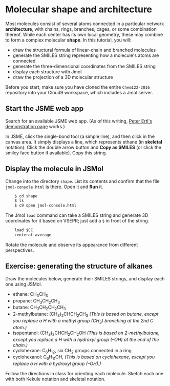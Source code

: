 # Molecular shape and architecture

Most molecules consist of several atoms connected in a particular network **architecture**, with chains, rings, branches, cages, or some combination thereof. While each center has its own local geometry, these may combine to form a complex molecular **shape**. In this tutorial, you will:

- draw the structural formula of linear-chain and branched molecules
- generate the SMILES string representing how a molecule's atoms are connected
- generate the three-dimensional coordinates from the SMILES string
- display each structure with Jmol 
- draw the projection of a 3D molecular structure 

Before you start, make sure you have cloned the entire `Chem122-2016` repository into your Cloud9 workspace, which includes a Jmol server.


## Start the JSME web app

Search for an available JSME web app. (As of this writing, [Peter Ertl's demonstration page](http://peter-ertl.com/jsme/) works.) 

In JSME, click the single-bond tool (a simple line), and then click in the canvas area. It simply displays a line, which represents ethane (in **skeletal** notation). Click the double arrow button and **Copy as SMILES** (or click the smiley face button if available). Copy this string.


## Display the molecule in JSMol

Change into the directory `shape`. List its contents and confirm that the file `jmol-console.html` is there. Open it and **Run** it.

```bash
    $ cd shape
    $ ls
    $ c9 open jmol-console.html 
```

The Jmol `load` command can take a SMILES string and generate 3D coordinates for it based on VSEPR; just add a `$` in front of the string.

```java
    load $CC
    centerat average
```

Rotate the molecule and observe its appearance from different perspectives. 


## Exercise: generating the structure of alkanes

Draw the molecules below, generate their SMILES strings, and display each one using JSMol. 

- ethane: CH<sub>3</sub>CH<sub>3</sub>
- propane: CH<sub>3</sub>CH<sub>2</sub>CH<sub>3</sub>
- butane: CH<sub>3</sub>CH<sub>2</sub>CH<sub>2</sub>CH<sub>3</sub>
- 2-methylbutane: (CH<sub>3</sub>)<sub>2</sub>CH<sub></sub>CH<sub>2</sub>CH<sub>3</sub> *(This is based on butane, except you replace a H with a methyl group (CH<sub>3</sub>) branching at the 2nd C atom.)*
- isopentanol: (CH<sub>3</sub>)<sub>2</sub>CH<sub></sub>CH<sub>2</sub>CH<sub>2</sub>OH *(This is based on 2-methylbutane, except you replace a H with a hydroxyl group (–OH) at the end of the chain.)*
- cyclohexane: C<sub>6</sub>H<sub>12</sub>, six CH<sub>2</sub> groups connected in a ring
- cyclohexanol: C<sub>6</sub>H<sub>11</sub>OH, *(This is based on cyclohexane, except you replace a H with a hydroxyl group (–OH).)* 

Follow the directions in class for orienting each molecule. Sketch each one with both Kekule notation and skeletal notation.
